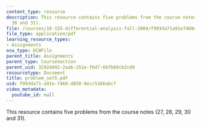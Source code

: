 ```yaml
---
content_type: resource
description: This resource contains five problems from the course notes (27, 28, 29,
  30 and 31).
file: /courses/18-155-differential-analysis-fall-2004/f993da71a91e7468d8508ecc5166abcf_problem_set5.pdf
file_type: application/pdf
learning_resource_types:
- Assignments
ocw_type: OCWFile
parent_title: Assignments
parent_type: CourseSection
parent_uid: 3292dd42-2aab-251e-f6d7-6bfb08cb2cd9
resourcetype: Document
title: problem_set5.pdf
uid: f993da71-a91e-7468-d850-8ecc5166abcf
video_metadata:
  youtube_id: null
---
```

This resource contains five problems from the course notes (27, 28, 29, 30 and 31).